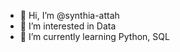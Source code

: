 - 👋 Hi, I’m @synthia-attah
- 👀 I’m interested in Data 
- 🌱 I’m currently learning Python, SQL


<!---
synthia-attah/synthia-attah is a ✨ special ✨ repository because its `README.md` (this file) appears on your GitHub profile.
You can click the Preview link to take a look at your changes.
--->
